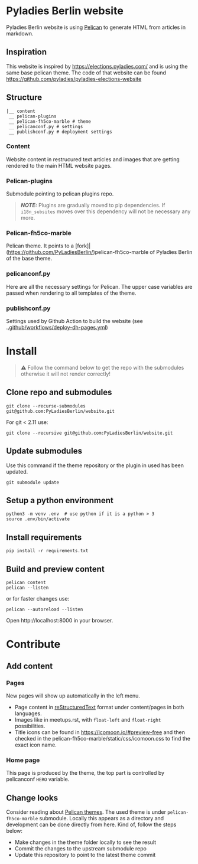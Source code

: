 # Pyladies Berlin website

Pyladies Berlin website is using [Pelican](https://docs.getpelican.com/en/latest/index.html) to generate HTML from articles in markdown. 

## Inspiration
This website is inspired by https://elections.pyladies.com/ and is using the same base pelican theme. The code of that website can be found https://github.com/pyladies/pyladies-elections-website

## Structure

    |__ content
     __ pelican-plugins
     __ pelican-fh5co-marble # theme
     __ pelicanconf.py # settings
     __ publishconf.py # deployment settings

### Content
Website content in restrucured text articles and images that are getting rendered to the main HTML website pages. 

### Pelican-plugins
Submodule pointing to pelican plugins repo. 

> **_NOTE:_** Plugins are gradually moved to pip dependencies. If `i18n_subsites` moves over this dependency will not be necessary any more.

### Pelican-fh5co-marble
Pelican theme. It points to a [fork]|(https://github.com/PyLadiesBerlin/)pelican-fh5co-marble of Pyladies Berlin of the base theme. 

### pelicanconf.py
Here are all the necessary settings for Pelican. The upper case variables
are passed when rendering to all templates of the theme.

### publishconf.py

Settings used by Github Action  to build the website (see .[.github/workflows/deploy-dh-pages.yml](.github/workflows/deploy-dh-pages.yml))
# Install

> :warning: Follow the command below to get the repo with the submodules otherwise it will not render correctly!


## Clone repo and submodules

    git clone --recurse-submodules git@github.com:PyLadiesBerlin/website.git

For git < 2.11 use:

    git clone --recursive git@github.com:PyLadiesBerlin/website.git

## Update submodules

Use this command if the theme repository or the plugin in used has been updated. 

    git submodule update

## Setup a python environment

    python3 -m venv .env  # use python if it is a python > 3
    source .env/bin/activate

## Install requirements

    pip install -r requirements.txt

## Build and preview content

    pelican content
    pelican --listen

or for faster changes use:

    pelican --autoreload --listen

Open http://localhost:8000 in your browser.


# Contribute

## Add content

### Pages
New pages will show up automatically in the left menu.
* Page content in [reStructuredText](https://docutils.sourceforge.io/rst.html) format under content/pages in both languages.
* Images like in meetups.rst, with `float-left` and `float-right` possibilities.
* Title icons can be found in https://icomoon.io/#preview-free and then checked in the pelican-fh5co-marble/static/css/icomoon.css to find the exact icon name.

### Home page
This page is produced by the theme, the top part is controlled by pelicanconf `HERO` variable.

## Change looks

Consider reading about [Pelican themes](https://docs.getpelican.com/en/latest/themes.html). The used theme is under `pelican-fh5co-marble` submodule. Locally this appears as a directory and development can be done directly from here. Kind of, follow the steps below:
* Make changes in the theme folder locally to see the result
* Commit the changes to the upstream submodule repo
* Update this repository to point to the latest theme commit
